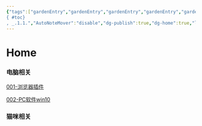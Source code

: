 ```yaml
---
{"tags":["gardenEntry","gardenEntry","gardenEntry","gardenEntry","gardenEntry"],"aliases":["Home"],"number headings":"first-level 3, max 6, contents
{ #toc}
, _.1.1.","AutoNoteMover":"disable","dg-publish":true,"dg-home":true,"linter-yaml-title-alias":"Home","created":"2023-09-10 09:49:50","modified":"2023-09-10 09:51:32","permalink":"/=Digital_Garden/Homepage/🏠Homepage⭐️/","dgPassFrontmatter":true}
---
```


# Home

### 电脑相关

[001-浏览器插件](../PC/001-浏览器插件.md)

[002-PC软件win10](../PC/002-PC软件win10.md)

### 猫咪相关